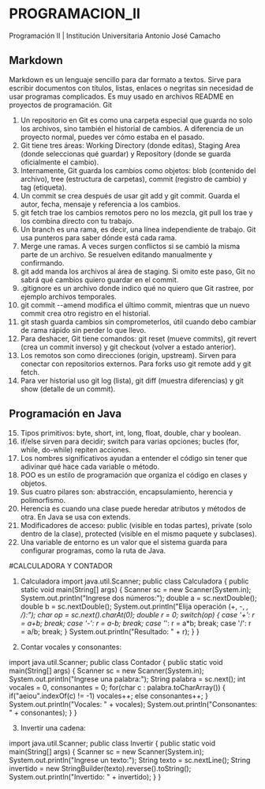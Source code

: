 # PROGRAMACION_II
Programación II | Institución Universitaria Antonio José Camacho

## Markdown
Markdown es un lenguaje sencillo para dar formato a textos. Sirve para escribir documentos con títulos, listas, enlaces o negritas sin necesidad de usar programas complicados. Es muy usado en archivos README en proyectos de programación.
Git
1. Un repositorio en Git es como una carpeta especial que guarda no solo los archivos, sino también el historial de cambios. A diferencia de un proyecto normal, puedes ver cómo estaba en el pasado.
2. Git tiene tres áreas: Working Directory (donde editas), Staging Area (donde seleccionas qué guardar) y Repository (donde se guarda oficialmente el cambio).
3. Internamente, Git guarda los cambios como objetos: blob (contenido del archivo), tree (estructura de carpetas), commit (registro de cambio) y tag (etiqueta).
4. Un commit se crea después de usar git add y git commit. Guarda el autor, fecha, mensaje y referencia a los cambios.
5. git fetch trae los cambios remotos pero no los mezcla, git pull los trae y los combina directo con tu trabajo.
6. Un branch es una rama, es decir, una línea independiente de trabajo. Git usa punteros para saber dónde está cada rama.
7. Merge une ramas. A veces surgen conflictos si se cambió la misma parte de un archivo. Se resuelven editando manualmente y confirmando.
8. git add manda los archivos al área de staging. Si omito este paso, Git no sabrá qué cambios quiero guardar en el commit.
9. .gitignore es un archivo donde indico qué no quiero que Git rastree, por ejemplo archivos temporales.
10. git commit --amend modifica el último commit, mientras que un nuevo commit crea otro registro en el historial.
11. git stash guarda cambios sin comprometerlos, útil cuando debo cambiar de rama rápido sin perder lo que llevo.
12. Para deshacer, Git tiene comandos: git reset (mueve commits), git revert (crea un commit inverso) y git checkout (volver a estado anterior).
13. Los remotos son como direcciones (origin, upstream). Sirven para conectar con repositorios externos. Para forks uso git remote add y git fetch.
14. Para ver historial uso git log (lista), git diff (muestra diferencias) y git show (detalle de un commit).
## Programación en Java
15. Tipos primitivos: byte, short, int, long, float, double, char y boolean.
16. if/else sirven para decidir; switch para varias opciones; bucles (for, while, do-while) repiten acciones.
17. Los nombres significativos ayudan a entender el código sin tener que adivinar qué hace cada variable o método.
18. POO es un estilo de programación que organiza el código en clases y objetos.
19. Sus cuatro pilares son: abstracción, encapsulamiento, herencia y polimorfismo.
20. Herencia es cuando una clase puede heredar atributos y métodos de otra. En Java se usa con extends.
21. Modificadores de acceso: public (visible en todas partes), private (solo dentro de la clase), protected (visible en el mismo paquete y subclases).
22. Una variable de entorno es un valor que el sistema guarda para configurar programas, como la ruta de Java.


#CALCULADORA Y CONTADOR
1. Calculadora
import java.util.Scanner;
public class Calculadora {
  public static void main(String[] args) {
    Scanner sc = new Scanner(System.in);
    System.out.println("Ingrese dos números:");
    double a = sc.nextDouble();
    double b = sc.nextDouble();
    System.out.println("Elija operación (+, -, *, /):");
    char op = sc.next().charAt(0);
    double r = 0;
    switch(op) {
      case '+': r = a+b; break;
      case '-': r = a-b; break;
      case '*': r = a*b; break;
      case '/': r = a/b; break;
    }
    System.out.println("Resultado: " + r);
  }
}

2. Contar vocales y consonantes:

import java.util.Scanner;
public class Contador {
  public static void main(String[] args) {
    Scanner sc = new Scanner(System.in);
    System.out.println("Ingrese una palabra:");
    String palabra = sc.next();
    int vocales = 0, consonantes = 0;
    for(char c : palabra.toCharArray()) {
      if("aeiou".indexOf(c) != -1) vocales++;
      else consonantes++;
    }
    System.out.println("Vocales: " + vocales);
    System.out.println("Consonantes: " + consonantes);
  }
}

3. Invertir una cadena:

import java.util.Scanner;
public class Invertir {
  public static void main(String[] args) {
    Scanner sc = new Scanner(System.in);
    System.out.println("Ingrese un texto:");
    String texto = sc.nextLine();
    String invertido = new StringBuilder(texto).reverse().toString();
    System.out.println("Invertido: " + invertido);
  }
}
